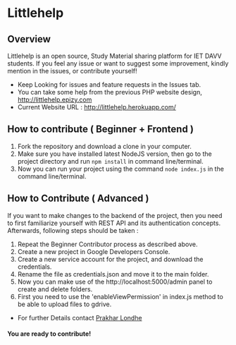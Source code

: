 # Littlehelp

## Overview

Littlehelp is an open source, Study Material sharing platform for IET DAVV students. If you feel any issue or want to suggest some improvement, kindly mention in the issues, or contribute yourself! 

- Keep Looking for issues and feature requests in the Issues tab.
- You can take some help from the previous PHP website design, http://littlehelp.epizy.com
- Current Website URL : http://littlehelp.herokuapp.com/

## How to contribute ( Beginner + Frontend )
1. Fork the repository and download a clone in your computer.
2. Make sure you have installed latest NodeJS version, then go to the project directory and run `npm install` in command line/terminal.
3. Now you can run your project using the command `node index.js` in the command line/terminal.

## How to Contribute ( Advanced )
If you want to make changes to the backend of the project, then you need to first familiarize yourself with REST API and its authentication concepts. Afterwards, following steps should be taken :
1. Repeat the Beginner Contributor process as described above.
2. Create a new project in Google Developers Console.
3. Create a new service account for the project, and download the credentials.
4. Rename the file as credentials.json and move it to the main folder.
5. Now you can make use of the http://localhost:5000/admin panel to create and delete folders.
6. First you need to use the 'enableViewPermission' in index.js method to be able to upload files to gdrive.

- For further Details contact
[Prakhar Londhe](https://github.com/GMPrakhar)

#### You are ready to contribute!
